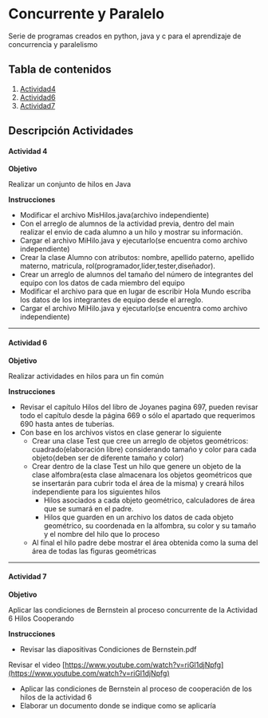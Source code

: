 # Concurrente y Paralelo

Serie de programas creados en python, java y c para el aprendizaje de concurrencia y paralelismo


## Tabla de contenidos

1. [Actividad4](https://github.com/Fatake/Concurrente_Paralelo/tree/master/Activida4 "Actividad4")
2. [Actividad6](https://github.com/Fatake/Concurrente_Paralelo/tree/master/Actividad6 "Actividad6")
3. [Actividad7](https://github.com/Fatake/Concurrente_Paralelo/tree/master/Actividad7 "Actividad7")

## Descripción Actividades

#### Actividad 4

**Objetivo**

Realizar un conjunto de hilos en Java

**Instrucciones**

* Modificar el archivo MisHilos.java(archivo independiente)
* Con el arreglo de alumnos de la actividad previa, dentro del main realizar el envio de cada alumno a un hilo y mostrar su información.
* Cargar el archivo MiHilo.java y ejecutarlo(se encuentra como archivo independiente)
* Crear la clase Alumno con atributos: nombre, apellido paterno, apellido materno, matricula, rol(programador,líder,tester,diseñador).
* Crear un arreglo de alumnos del tamaño del número de integrantes del equipo con los datos de cada miembro del equipo
* Modificar el archivo para que en lugar de escribir Hola Mundo escriba los datos  de los integrantes de equipo desde el arreglo.
* Cargar el archivo MiHilo.java y ejecutarlo(se encuentra como archivo independiente)

---

#### Actividad 6

**Objetivo**

Realizar actividades en hilos para un fin común

**Instrucciones**

* Revisar el capítulo Hilos del libro de Joyanes pagina 697, pueden revisar todo el capítulo desde la página 669 o sólo el apartado que requerimos 690 hasta antes de tuberías.
* Con base en los archivos vistos en clase generar lo siguiente
  * Crear una clase Test que cree un arreglo de objetos geométricos:  cuadrado(elaboración libre) considerando tamaño y color para cada objeto(deben ser de diferente tamaño y color)
  * Crear dentro de la clase Test un hilo  que genere un objeto de la clase alfombra(esta clase almacenara los  objetos geométricos que se insertarán para cubrir toda el área de la misma) y creará hilos independiente para los siguientes hilos
    * Hilos asociados a cada objeto geométrico, calculadores de área que  se sumará en el padre.
    * Hilos que guarden en un archivo los datos de cada objeto geométrico, su coordenada en la alfombra, su color y su tamaño y el nombre del hilo que lo proceso
  * Al final el hilo padre debe mostrar el área obtenida como la suma del área de todas las figuras geométricas

---

#### Actividad 7

**Objetivo**

Aplicar las condiciones de Bernstein al proceso concurrente de la Actividad 6 Hilos Cooperando

**Instrucciones**

* Revisar las diapositivas Condiciones de Bernstein.pdf

Revisar el video [https://www.youtube.com/watch?v=riGl1djNpfg](https://www.youtube.com/watch?v=riGl1djNpfg)

* Aplicar las condiciones de Bernstein al proceso de cooperación de los hilos de la actividad 6
* Elaborar un documento donde se indique como se aplicaría
